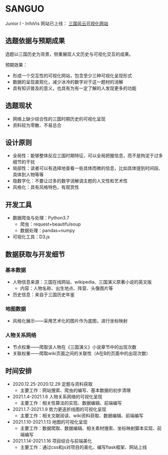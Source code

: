 # SANGUO
Junior I - InfoVis
网站已上线：
[三国风云可视化网站](http://www.ruin.net.cn:8080)

## 选题依据与预期成果

选题以三国历史为背景，侧重展现人文历史与可视化交互的成果。

预期效果：

* 形成一个交互性的可视化网站，包含至少三种可视化呈现形式
* 数据的呈现直观化，减少冰冷的数字对于这一题材的消解
* 具有知识普及的意义，也具有为有一定了解的人发现更多的功能

## 选题现状

* 网络上缺少综合性的三国时期历史的可视化呈现
* 资料较为零散、不易总合

## 设计原则

* 全局性：能够整体反应三国时期特征，可以全局把握信息，而不是拘泥于过多细节的干扰
* 局部性：读者可以有选择地查看一些具体而微的信息，比如具体提到时间段、具体到人物等等
* 隐数字化：不要让过多的数字消解调主题的人文性和艺术性
* 风格化：具有风格特色，有观赏性

## 开发工具

* 数据爬虫与处理：Python3.7 
  * 爬虫：request+beautifulsoup
  * 数据处理：pandas+numpy
* 可视化工具：D3.js

## 数据获取与开发细节

### 基本数据

* 人物信息来源：三国在线网站、wikipedia、三国演义原著小说的英文版
  * 内容：人物名称、出生地点、阵营、头像图片等
* 历史信息：来自于三国历史年鉴

### 地图数据

* 风格化展示——采用艺术化的图片作为底图，进行坐标映射

### 人物关系网络

* 节点权重——爬取该人物在《三国演义》小说章节中的出现次数
* 关联权重——爬取wiki页面之间的关联性（A在B的页面中的出现次数）

## 时间安排

* 2020.12.25-2020.12.29 定题与资料获取
  * 主要工作：网站搜索、爬虫的编写、基本数据的初步清理
* 2021.1.4-2021.1.6 人物关系网络的可视化呈现
  * 主要工作：相关性算法的实现、数据编辑、前端编写
* 2021.1.7-2021.1.9 势力更迭折线图的可视化呈现
  * 主要工作：相关文献阅读、wiki资料获取、数据编辑、前端编写
* 2021.1.10-2021.1.13 地图的可视化呈现
  * 主要工作：数据爬取、数据编辑、相关素材搜索、坐标映射脚本实现、前端编写
* 2021.1.14-2021.1.16 项目综合与前端美化
  * 主要工作：通过css和js对项目的美化、编写flask框架、网站上线
